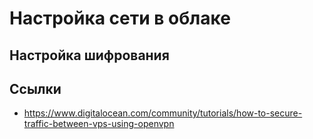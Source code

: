 Настройка сети в облаке
=======================

Настройка шифрования
--------------------

Ссылки
------
* https://www.digitalocean.com/community/tutorials/how-to-secure-traffic-between-vps-using-openvpn
